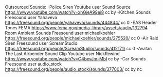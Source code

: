 Outsourced Sounds:
-Police Siren
  Youtube user Sound Source
  https://www.youtube.com/watch?v=xhGjeA99ei8
  cc by
-Kitchen Sounds
  Freesound user Yahaveva
  https://freesound.org/people/yahaveva/sounds/444844/
  cc 0
-EAS Header Tones
  FEMA
  https://www.fema.gov/media-library/assets/audio/132794
-Room Ambient Sounds
  Freesound user michaelkoehler
  https://freesound.org/people/michaelkoehler/sounds/275520/
  cc 0
-Air Raid Siren
  Freesound user ScreamStudio
  https://freesound.org/people/ScreamStudio/sounds/412171/
  cc 0 
-Avatar: The Last Airbender Sound Clip
  Youtube user NickRewind
  https://www.youtube.com/watch?v=C4bevJm-MbI
  cc by
-Car Sounds
  Freesound user audio_stock
  https://freesound.org/people/audio_stock/sounds/377003/
  cc by nc

